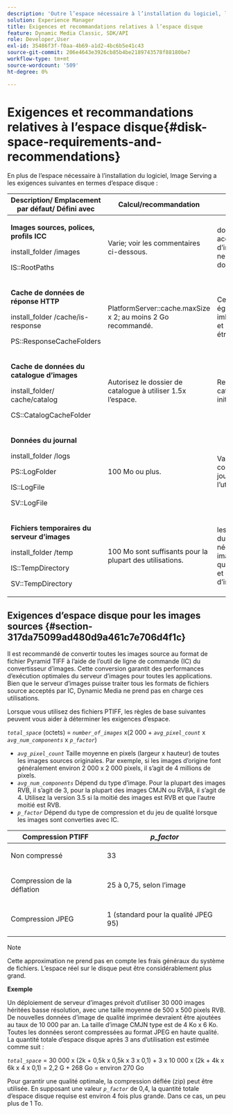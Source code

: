 ```yaml
---
description: 'Outre l’espace nécessaire à l’installation du logiciel, le serveur d’images a les exigences suivantes en termes d’espace disque : '
solution: Experience Manager
title: Exigences et recommandations relatives à l’espace disque
feature: Dynamic Media Classic, SDK/API
role: Developer,User
exl-id: 35486f3f-f0aa-4b69-a1d2-4bc6b5e41c43
source-git-commit: 206e4643e3926cb85b4be2189743578f88180be7
workflow-type: tm+mt
source-wordcount: '509'
ht-degree: 0%

---
```


# Exigences et recommandations relatives à l’espace disque{#disk-space-requirements-and-recommendations}

En plus de l’espace nécessaire à l’installation du logiciel, Image Serving a les exigences suivantes en termes d’espace disque :

<table id="table_0AE363AB76304F258A19E43500FE8423"> 
 <thead> 
  <tr> 
   <th class="entry"> <b>Description/ Emplacement par défaut/ Défini avec</b> </th> 
   <th class="entry"> <b>Calcul/recommandation</b> </th> 
   <th class="entry"> <b>Commentaires</b> </th> 
  </tr> 
 </thead>
 <tbody> 
  <tr> 
   <td> <p><b>Images sources, polices, profils ICC</b> </p> <p> <span class="filepath"> <span class="varname"> install_folder  </span>/images  </span> <span class="codeph"></span> </p> <p> <span class="codeph"> IS::RootPaths  </span> </p> </td> 
   <td> <p>Varie; voir les commentaires ci-dessous. </p> </td> 
   <td> <p>doit uniquement être accessible au serveur d’images ; les serveurs ne modifient jamais les données. </p> </td> 
  </tr> 
  <tr> 
   <td> <p><b>Cache de données de réponse HTTP</b> </p> <p> <span class="filepath"> <span class="varname"> install_folder  </span>/cache/is-response  </span> </p> <p> <span class="codeph"> PS::ResponseCacheFolders  </span> </p> </td> 
   <td> <p> <span class="codeph"> PlatformServer::cache.maxSize  </span> x 2; au moins 2 Go recommandé. </p> </td> 
   <td> <p>Ce cache stocke également les données imbriquées/incorporées et les images sources étrangères. </p> </td> 
  </tr> 
  <tr> 
   <td> <p><b>Cache de données du catalogue d’images</b> </p> <p> <span class="filepath"> <span class="varname"> install_folder/ </span>cache/catalog  </span> </p> <p> <span class="codeph"> CS::CatalogCacheFolder  </span> </p> </td> 
   <td> <p>Autorisez le dossier de catalogue à utiliser 1.5x l’espace. </p> </td> 
   <td> <p>Renseigné lorsque les catalogues sont initialement chargés. </p> </td> 
  </tr> 
  <tr> 
   <td> <p><b>Données du journal</b> </p> <p> <span class="filepath"> <span class="varname"> install_folder  </span>/logs  </span> </p> <p> <span class="codeph"> PS::LogFolder  </span> </p> <p> <span class="codeph"> IS::LogFile  </span> </p> <p> <span class="codeph"> SV::LogFile  </span> </p> </td> 
   <td> <p>100 Mo ou plus. </p> </td> 
   <td> <p>Varie en fonction de la configuration de journalisation et de l’utilisation du serveur. </p> </td> 
  </tr> 
  <tr> 
   <td> <p><b>Fichiers temporaires du serveur d’images</b> </p> <p> <span class="filepath"> <span class="varname"> install_folder  </span>/temp  </span> </p> <p> <span class="codeph"> IS::TempDirectory  </span> </p> <p> <span class="codeph"> SV::TempDirectory  </span> </p> </td> 
   <td> <p>100 Mo sont suffisants pour la plupart des utilisations. </p> </td> 
   <td> <p>les données de courte durée; peut être nécessaire pour les images source autres que les fichiers PTIFF et certains formats d’image de réponse. </p> </td> 
  </tr> 
 </tbody> 
</table>

## Exigences d’espace disque pour les images sources {#section-317da75099ad480d9a461c7e706d4f1c}

Il est recommandé de convertir toutes les images source au format de fichier Pyramid TIFF à l’aide de l’outil de ligne de commande (IC) du convertisseur d’images. Cette conversion garantit des performances d’exécution optimales du serveur d’images pour toutes les applications. Bien que le serveur d’images puisse traiter tous les formats de fichiers source acceptés par IC, Dynamic Media ne prend pas en charge ces utilisations.

Lorsque vous utilisez des fichiers PTIFF, les règles de base suivantes peuvent vous aider à déterminer les exigences d’espace.

*`total_space`* (octets) =  *`number_of_images`* x(2 000 +  *`avg_pixel_count`* x  *`avg_num_components`* x  *`p_factor`*)

* *`avg_pixel_count`* Taille moyenne en pixels (largeur x hauteur) de toutes les images sources originales. Par exemple, si les images d’origine font généralement environ 2 000 x 2 000 pixels, il s’agit de 4 millions de pixels.
* *`avg_num_components`* Dépend du type d’image. Pour la plupart des images RVB, il s’agit de 3, pour la plupart des images CMJN ou RVBA, il s’agit de 4. Utilisez la version 3.5 si la moitié des images est RVB et que l’autre moitié est RVB.
* *`p_factor`* Dépend du type de compression et du jeu de qualité lorsque les images sont converties avec IC.

<table id="table_89995BECF30243569954819D07DA2A2F"> 
 <thead> 
  <tr> 
   <th class="entry"> <b>Compression PTIFF</b> </th> 
   <th class="entry"> <b><i>p_factor</i></b> </th> 
  </tr> 
 </thead>
 <tbody> 
  <tr> 
   <td> <p>Non compressé </p> </td> 
   <td> <p> 33 </p> </td> 
  </tr> 
  <tr> 
   <td> <p>Compression de la déflation </p> </td> 
   <td> <p> 25 à 0,75, selon l’image </p> </td> 
  </tr> 
  <tr> 
   <td> <p>Compression JPEG </p> </td> 
   <td> <p> 1 (standard pour la qualité JPEG 95) </p> </td> 
  </tr> 
 </tbody> 
</table>

>[!NOTE]
>
>Cette approximation ne prend pas en compte les frais généraux du système de fichiers. L’espace réel sur le disque peut être considérablement plus grand.

**Exemple**

Un déploiement de serveur d’images prévoit d’utiliser 30 000 images héritées basse résolution, avec une taille moyenne de 500 x 500 pixels RVB. De nouvelles données d’image de qualité imprimée devraient être ajoutées au taux de 10 000 par an. La taille d’image CMJN type est de 4 Ko x 6 Ko. Toutes les données seront compressées au format JPEG en haute qualité. La quantité totale d’espace disque après 3 ans d’utilisation est estimée comme suit :

*`total_space`* = 30 000 x (2k + 0,5k x 0,5k x 3 x 0,1) + 3 x 10 000 x (2k + 4k x 6k x 4 x 0,1) = 2,2 G + 268 Go = environ 270 Go

Pour garantir une qualité optimale, la compression déflée (zip) peut être utilisée. En supposant une valeur *`p_factor`* de 0,4, la quantité totale d’espace disque requise est environ 4 fois plus grande. Dans ce cas, un peu plus de 1 To.
